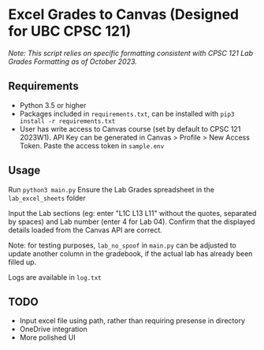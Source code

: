 # Excel Grades to Canvas (Designed for UBC CPSC 121)

*Note: This script relies on specific formatting consistent with CPSC 121 Lab Grades Formatting as of October 2023.*

## Requirements
* Python 3.5 or higher
* Packages included in `requirements.txt`, can be installed with `pip3 install -r requirements.txt`
* User has write access to Canvas course (set by default to CPSC 121 2023W1). API Key can be generated in Canvas > Profile > New Access Token. Paste the access token in `sample.env`

## Usage
Run `python3 main.py`
Ensure the Lab Grades spreadsheet in the `lab_excel_sheets` folder 

Input the Lab sections (eg: enter "L1C L13 L11" without the quotes, separated by spaces) and Lab number (enter 4 for Lab 04). Confirm that the displayed details loaded from the Canvas API are correct.

Note: for testing purposes, `lab_no_spoof` in `main.py` can be adjusted to update another column in the gradebook, if the actual lab has already been filled up.

Logs are available in `log.txt`

## TODO
* Input excel file using path, rather than requiring presense in directory
* OneDrive integration
* More polished UI 